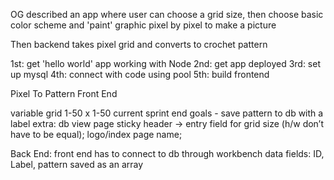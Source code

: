 OG described an app where user can choose a grid size, then choose basic color scheme and 'paint' graphic pixel by pixel to make a picture

Then backend takes pixel grid and converts to crochet pattern

1st: get 'hello world' app working with Node
2nd: get app deployed
3rd: set up mysql
4th: connect with code using pool
5th: build frontend

Pixel To Pattern Front End

variable grid 1-50 x 1-50
current sprint end goals - save pattern to db with a label
extra: db view page
sticky header -> entry field for grid size (h/w don’t have to be equal); logo/index page name;


Back End: front end has to connect to db through workbench
data fields: ID, Label, pattern saved as an array